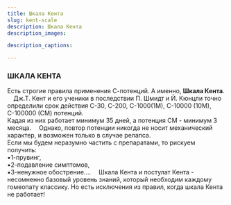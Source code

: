 ```yaml
---
title: Шкала Кента
slug: kent-scale
description: Шкала Кента
description_images: 

description_captions: 

---
```

### ШКАЛА КЕНТА ⠀

Есть строгие правила применения С-потенций. А именно, **Шкала Кента**.
⠀
Дж.Т. Кент и его ученики в последствии П. Шмидт и Й. Кюнцли точно определили срок действия С-30, С-200, С-1000(1М), С-10000 (10М), С-100000 (СМ) потенций. <br>
Кадая из них работает минимум 35 дней, а потенция СМ - минимум 3 месяца.
⠀
Однако, повтор потенции никогда не носит механический характер, и возможен только в случае релапса.<br>
Если мы будем неразумно частить с препаратами, то рискуем получить:<br>
▪️1-прувинг,<br>
▪️2-подавление симптомов,<br>
▪️3-ненужное обострение....
⠀
Шкала Кента и постулат Кента - несомненно базовый уровень знаний, который необходим каждому гомеопату классику.
Но есть исключения из правил, когда шкала Кента не работает!